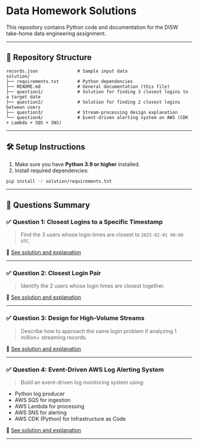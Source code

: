 # Data Homework Solutions

This repository contains Python code and documentation for the DISW take-home data engineering assignment.

---

## 📁 Repository Structure

```
records.json               # Sample input data
solution/
├── requirements.txt       # Python dependencies
├── README.md              # General documentation (this file)
├── question1/             # Solution for finding 3 closest logins to a target date
├── question2/             # Solution for finding 2 closest logins between users
├── question3/             # Stream-processing design explanation
└── question4/             # Event-driven alerting system on AWS (CDK + Lambda + SQS + SNS)
```

---

## 🛠️ Setup Instructions

1. Make sure you have **Python 3.9 or higher** installed.
2. Install required dependencies:

```bash
pip install -r solution/requirements.txt
```

---

## 📌 Questions Summary

### ✅ Question 1: Closest Logins to a Specific Timestamp

> Find the 3 users whose login times are closest to `2025-02-01 00:00 UTC`.

📂 [See solution and explanation](./question1)

---

### ✅ Question 2: Closest Login Pair

> Identify the 2 users whose login times are closest together.

📂 [See solution and explanation](./question2)

---

### ✅ Question 3: Design for High-Volume Streams

> Describe how to approach the same login problem if analyzing 1 million+ streaming records.

📂 [See solution and explanation](./question3)

---

### ✅ Question 4: Event-Driven AWS Log Alerting System

> Build an event-driven log monitoring system using:
- Python log producer
- AWS SQS for ingestion
- AWS Lambda for processing
- AWS SNS for alerting
- AWS CDK (Python) for Infrastructure as Code

📂 [See solution and explanation](./question4)

---